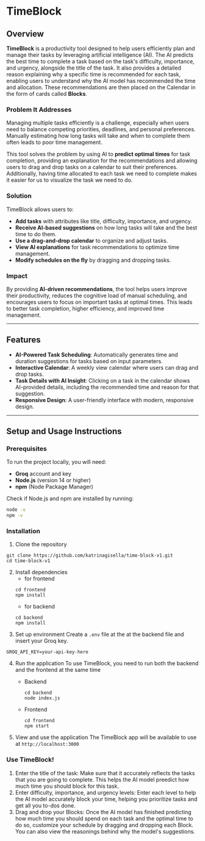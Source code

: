 # TimeBlock

## Overview

 **TimeBlock** is a productivity tool designed to help users efficiently plan and manage their tasks by leveraging artificial intelligence (AI). The AI predicts the best time to complete a task based on the task's difficulty, importance, and urgency, alongside the title of the task. It also provides a detailed reason explaining why a specific time is recommended for each task, enabling users to understand why the AI model has recommended the time and allocation. These recommendations are then placed on the Calendar in the form of cards called **Blocks**. 

### Problem It Addresses

Managing multiple tasks efficiently is a challenge, especially when users need to balance competing priorities, deadlines, and personal preferences. Manually estimating how long tasks will take and when to complete them often leads to poor time management. 

This tool solves the problem by using AI to **predict optimal times** for task completion, providing an explanation for the recommendations and allowing users to drag and drop tasks on a calendar to suit their preferences. Additionally, having time allocated to each task we need to complete makes it easier for us to visualize the task we need to do. 

### Solution

TimeBlock allows users to:
- **Add tasks** with attributes like title, difficulty, importance, and urgency.
- **Receive AI-based suggestions** on how long tasks will take and the best time to do them.
- **Use a drag-and-drop calendar** to organize and adjust tasks.
- **View AI explanations** for task recommendations to optimize time management.
- **Modify schedules on the fly** by dragging and dropping tasks.

### Impact

By providing **AI-driven recommendations**, the tool helps users improve their productivity, reduces the cognitive load of manual scheduling, and encourages users to focus on important tasks at optimal times. This leads to better task completion, higher efficiency, and improved time management. 

---

## Features

- **AI-Powered Task Scheduling**: Automatically generates time and duration suggestions for tasks based on input parameters.
- **Interactive Calendar**: A weekly view calendar where users can drag and drop tasks.
- **Task Details with AI Insight**: Clicking on a task in the calendar shows AI-provided details, including the recommended time and reason for that suggestion.
- **Responsive Design**: A user-friendly interface with modern, responsive design.

---

## Setup and Usage Instructions

### Prerequisites

To run the project locally, you will need:
- **Groq** account and key
- **Node.js** (version 14 or higher)
- **npm** (Node Package Manager)

Check if Node.js and npm are installed by running:

```bash
node -v
npm -v
```

### Installation
1. Clone the repository
```
git clone https://github.com/katrinagisella/time-block-v1.git
cd time-block-v1
```

2. Install dependencies
    - for frontend
    ```
    cd frontend
    npm install
    ```
    - for backend
    ``` 
    cd backend
    npm install
    ```
3. Set up environment
Create a ```.env``` file at the at the backend file and insert your Groq key.
```
GROQ_API_KEY=your-api-key-here
```

4. Run the application
To use TimeBlock, you need to run both the backend and the frontend at the same time
    - Backend
        ```
        cd backend
        node index.js
        ```
    - Frontend
        ```
        cd frontend
        npm start
        ```

5. View and use the application
The TimeBlock app will be available to use at ```http://localhost:3000```

### Use TimeBlock!

1. Enter the title of the task: Make sure that it accurately reflects the tasks that you are going to complete. This helps the AI model preedict how much time you should block for this task.
2. Enter difficulty, importance, and urgency levels: Enter each level to help the AI model accurately block your time, helping you prioritize tasks and get all you to-dos done.
3. Drag and drop your Blocks: Once the AI model has finished predicting how much time you should spend on each task and the optimal time to do so, customize your schedule by dragging and dropping each Block. You can also view the reasonings behind why the model's suggestions. 








